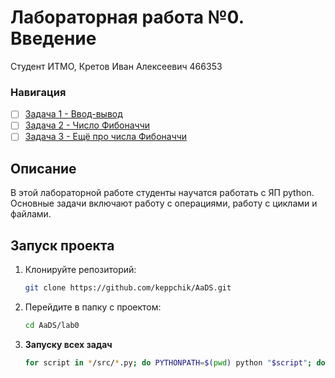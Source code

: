 # Лабораторная работа №0. Введение

Студент ИТМО,  Кретов Иван Алексеевич 466353
### Навигация

- [ ] [Задача 1 - Ввод-вывод](task1)
- [ ] [Задача 2 - Число Фибоначчи](task2)
- [ ] [Задача 3 - Ещё про числа Фибоначчи](task3)

## Описание
В этой лабораторной работе студенты научатся работать с ЯП python.
Основные задачи включают работу с операциями, 
работу с циклами и файлами.

## Запуск проекта
1. Клонируйте репозиторий:
   ```bash
   git clone https://github.com/keppchik/AaDS.git
   ```
2. Перейдите в папку с проектом:
   ```bash
   cd AaDS/lab0
   ```
3. **Запуску всех задач**
   ```bash
   for script in */src/*.py; do PYTHONPATH=$(pwd) python "$script"; done
   ```
